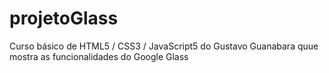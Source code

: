# projetoGlass
Curso básico de HTML5 / CSS3 / JavaScript5 do Gustavo Guanabara quue mostra as funcionalidades do Google Glass
